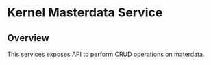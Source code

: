 # Kernel Masterdata Service

## Overview
This services exposes API to perform CRUD operations on materdata.
